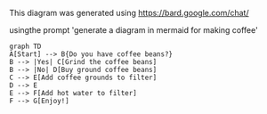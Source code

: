 
This diagram was generated using https://bard.google.com/chat/

usingthe prompt 'generate a diagram in mermaid for making coffee'


```mermaid
graph TD
A[Start] --> B{Do you have coffee beans?}
B --> |Yes| C[Grind the coffee beans]
B --> |No| D[Buy ground coffee beans]
C --> E[Add coffee grounds to filter]
D --> E
E --> F[Add hot water to filter]
F --> G[Enjoy!]
```


